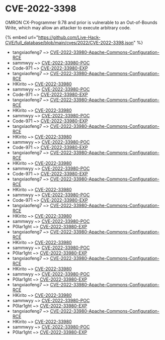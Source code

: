 # CVE-2022-3398

OMRON CX-Programmer 9.78 and prior is vulnerable to an Out-of-Bounds Write, which may allow an attacker to execute arbitrary code.

{% embed url="https://github.com/Live-Hack-CVE/full_database/blob/main/cves/2022/CVE-2022-3398.json" %}


* tangxiaofeng7 ~> [CVE-2022-33980-Apache-Commons-Configuration-RCE](https://www.alice-snow.ru/2022/database/cve-2022-3398/cve-2022-33980-apache-commons-configuration-rce-tangxiaofeng7)
* sammwyy ~> [CVE-2022-33980-POC](https://www.alice-snow.ru/2022/database/cve-2022-3398/cve-2022-33980-poc-sammwyy)
* Code-971 ~> [CVE-2022-33980-EXP](https://www.alice-snow.ru/2022/database/cve-2022-3398/cve-2022-33980-exp-code-971)
* tangxiaofeng7 ~> [CVE-2022-33980-Apache-Commons-Configuration-RCE](https://www.alice-snow.ru/2022/database/cve-2022-3398/cve-2022-33980-apache-commons-configuration-rce-tangxiaofeng7)
* HKirito ~> [CVE-2022-33980](https://www.alice-snow.ru/2022/database/cve-2022-3398/cve-2022-33980-hkirito)
* sammwyy ~> [CVE-2022-33980-POC](https://www.alice-snow.ru/2022/database/cve-2022-3398/cve-2022-33980-poc-sammwyy)
* Code-971 ~> [CVE-2022-33980-EXP](https://www.alice-snow.ru/2022/database/cve-2022-3398/cve-2022-33980-exp-code-971)
* tangxiaofeng7 ~> [CVE-2022-33980-Apache-Commons-Configuration-RCE](https://www.alice-snow.ru/2022/database/cve-2022-3398/cve-2022-33980-apache-commons-configuration-rce-tangxiaofeng7)
* HKirito ~> [CVE-2022-33980](https://www.alice-snow.ru/2022/database/cve-2022-3398/cve-2022-33980-hkirito)
* sammwyy ~> [CVE-2022-33980-POC](https://www.alice-snow.ru/2022/database/cve-2022-3398/cve-2022-33980-poc-sammwyy)
* Code-971 ~> [CVE-2022-33980-EXP](https://www.alice-snow.ru/2022/database/cve-2022-3398/cve-2022-33980-exp-code-971)
* tangxiaofeng7 ~> [CVE-2022-33980-Apache-Commons-Configuration-RCE](https://www.alice-snow.ru/2022/database/cve-2022-3398/cve-2022-33980-apache-commons-configuration-rce-tangxiaofeng7)
* HKirito ~> [CVE-2022-33980](https://www.alice-snow.ru/2022/database/cve-2022-3398/cve-2022-33980-hkirito)
* sammwyy ~> [CVE-2022-33980-POC](https://www.alice-snow.ru/2022/database/cve-2022-3398/cve-2022-33980-poc-sammwyy)
* Code-971 ~> [CVE-2022-33980-EXP](https://www.alice-snow.ru/2022/database/cve-2022-3398/cve-2022-33980-exp-code-971)
* tangxiaofeng7 ~> [CVE-2022-33980-Apache-Commons-Configuration-RCE](https://www.alice-snow.ru/2022/database/cve-2022-3398/cve-2022-33980-apache-commons-configuration-rce-tangxiaofeng7)
* HKirito ~> [CVE-2022-33980](https://www.alice-snow.ru/2022/database/cve-2022-3398/cve-2022-33980-hkirito)
* sammwyy ~> [CVE-2022-33980-POC](https://www.alice-snow.ru/2022/database/cve-2022-3398/cve-2022-33980-poc-sammwyy)
* Code-971 ~> [CVE-2022-33980-EXP](https://www.alice-snow.ru/2022/database/cve-2022-3398/cve-2022-33980-exp-code-971)
* tangxiaofeng7 ~> [CVE-2022-33980-Apache-Commons-Configuration-RCE](https://www.alice-snow.ru/2022/database/cve-2022-3398/cve-2022-33980-apache-commons-configuration-rce-tangxiaofeng7)
* HKirito ~> [CVE-2022-33980](https://www.alice-snow.ru/2022/database/cve-2022-3398/cve-2022-33980-hkirito)
* sammwyy ~> [CVE-2022-33980-POC](https://www.alice-snow.ru/2022/database/cve-2022-3398/cve-2022-33980-poc-sammwyy)
* Code-971 ~> [CVE-2022-33980-EXP](https://www.alice-snow.ru/2022/database/cve-2022-3398/cve-2022-33980-exp-code-971)
* tangxiaofeng7 ~> [CVE-2022-33980-Apache-Commons-Configuration-RCE](https://www.alice-snow.ru/2022/database/cve-2022-3398/cve-2022-33980-apache-commons-configuration-rce-tangxiaofeng7)
* HKirito ~> [CVE-2022-33980](https://www.alice-snow.ru/2022/database/cve-2022-3398/cve-2022-33980-hkirito)
* sammwyy ~> [CVE-2022-33980-POC](https://www.alice-snow.ru/2022/database/cve-2022-3398/cve-2022-33980-poc-sammwyy)
* P0lar1ght ~> [CVE-2022-33980-EXP](https://www.alice-snow.ru/2022/database/cve-2022-3398/cve-2022-33980-exp-p0lar1ght)
* tangxiaofeng7 ~> [CVE-2022-33980-Apache-Commons-Configuration-RCE](https://www.alice-snow.ru/2022/database/cve-2022-3398/cve-2022-33980-apache-commons-configuration-rce-tangxiaofeng7)
* HKirito ~> [CVE-2022-33980](https://www.alice-snow.ru/2022/database/cve-2022-3398/cve-2022-33980-hkirito)
* sammwyy ~> [CVE-2022-33980-POC](https://www.alice-snow.ru/2022/database/cve-2022-3398/cve-2022-33980-poc-sammwyy)
* P0lar1ght ~> [CVE-2022-33980-EXP](https://www.alice-snow.ru/2022/database/cve-2022-3398/cve-2022-33980-exp-p0lar1ght)
* tangxiaofeng7 ~> [CVE-2022-33980-Apache-Commons-Configuration-RCE](https://www.alice-snow.ru/2022/database/cve-2022-3398/cve-2022-33980-apache-commons-configuration-rce-tangxiaofeng7)
* HKirito ~> [CVE-2022-33980](https://www.alice-snow.ru/2022/database/cve-2022-3398/cve-2022-33980-hkirito)
* sammwyy ~> [CVE-2022-33980-POC](https://www.alice-snow.ru/2022/database/cve-2022-3398/cve-2022-33980-poc-sammwyy)
* P0lar1ght ~> [CVE-2022-33980-EXP](https://www.alice-snow.ru/2022/database/cve-2022-3398/cve-2022-33980-exp-p0lar1ght)
* tangxiaofeng7 ~> [CVE-2022-33980-Apache-Commons-Configuration-RCE](https://www.alice-snow.ru/2022/database/cve-2022-3398/cve-2022-33980-apache-commons-configuration-rce-tangxiaofeng7)
* HKirito ~> [CVE-2022-33980](https://www.alice-snow.ru/2022/database/cve-2022-3398/cve-2022-33980-hkirito)
* sammwyy ~> [CVE-2022-33980-POC](https://www.alice-snow.ru/2022/database/cve-2022-3398/cve-2022-33980-poc-sammwyy)
* P0lar1ght ~> [CVE-2022-33980-EXP](https://www.alice-snow.ru/2022/database/cve-2022-3398/cve-2022-33980-exp-p0lar1ght)
* tangxiaofeng7 ~> [CVE-2022-33980-Apache-Commons-Configuration-RCE](https://www.alice-snow.ru/2022/database/cve-2022-3398/cve-2022-33980-apache-commons-configuration-rce-tangxiaofeng7)
* HKirito ~> [CVE-2022-33980](https://www.alice-snow.ru/2022/database/cve-2022-3398/cve-2022-33980-hkirito)
* sammwyy ~> [CVE-2022-33980-POC](https://www.alice-snow.ru/2022/database/cve-2022-3398/cve-2022-33980-poc-sammwyy)
* P0lar1ght ~> [CVE-2022-33980-EXP](https://www.alice-snow.ru/2022/database/cve-2022-3398/cve-2022-33980-exp-p0lar1ght)